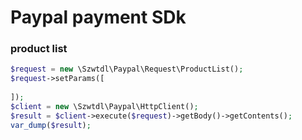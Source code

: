# Paypal payment SDk

### product list

```php
$request = new \Szwtdl\Paypal\Request\ProductList();
$request->setParams([
    
]);
$client = new \Szwtdl\Paypal\HttpClient();
$result = $client->execute($request)->getBody()->getContents();
var_dump($result);
```